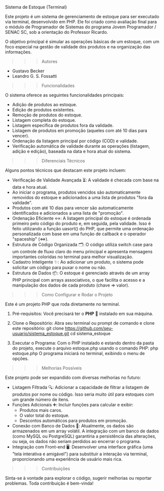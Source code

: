 Sistema de Estoque (Terminal)

Este projeto é um sistema de gerenciamento de estoque para ser executado via terminal, desenvolvido em PHP. Ele foi criado como avaliação final para o módulo de Programador de Sistemas do programa Jovem Programador / SENAC SC, sob a orientação do Professor Ricardo.

O objetivo principal é simular as operações básicas de um estoque, com um foco especial na gestão de validade dos produtos e na organização das informações.

>>> Autores

* Gustavo Becker
* Leandro G. S. Fossatti

>>> Funcionalidades

O sistema oferece as seguintes funcionalidades principais:

* Adição de produtos ao estoque.
* Edição de produtos existentes.
* Remoção de produtos do estoque.
* Listagem completa do estoque.
* Listagem específica de produtos fora da validade.
* Listagem de produtos em promoção (aqueles com até 10 dias para vencer).
* Ordenação da listagem principal por código (COD) e validade.
* Verificação automática de validade durante as operações (listagem, adição e edição), baseada na data e hora atual do sistema.

>>> Diferenciais Técnicos

Alguns pontos técnicos que destacam este projeto incluem:

* Verificação de Validade Avançada ⏳: A validade é checada com base na data e hora atual.
* Ao iniciar o programa, produtos vencidos são automaticamente removidos do estoque e adicionados a uma lista de produtos "fora da validade".
* Produtos com até 10 dias para vencer são automaticamente identificados e adicionados a uma lista de "promoção".
* Ordenação Eficiente ↔️: A listagem principal do estoque é ordenada primeiro pelo código do produto e, em seguida, pela validade. Isso é feito utilizando a função uasort() do PHP, que permite uma ordenação     personalizada com base em uma função de callback e o operador "spaceship" (<=>).
* Estrutura de Código Organizada 🗂️: O código utiliza switch case para um controle de fluxo claro do menu principal e apresenta mensagens importantes coloridas no terminal para melhor visualização.
* Cadastro Inteligente ✨: Ao adicionar um produto, o sistema pode solicitar um código para puxar o nome ou não.
* Estrutura de Dados 📦: O estoque é gerenciado através de um array PHP principal com arrays associativos,  o que facilita o acesso e a manipulação dos dados de cada produto (chave => valor).

>>> Como Configurar e Rodar o Projeto

Este é um projeto PHP que roda diretamente no terminal.

1. Pré-requisitos:
    Você precisará ter o **PHP** 🐘 instalado em sua máquina.

2. Clone o Repositório:
    Abra seu terminal ou prompt de comando e clone este repositório:
    git clone https://github.com/seu-usuario/sistema_estoque.git
    cd sistema_estoque

3. Executar o Programa:
    Com o PHP instalado e estando dentro da pasta do projeto, execute o arquivo estoque.php usando o comando PHP:
    php estoque.php
    O programa iniciará no terminal, exibindo o menu de opções.

>>> Melhorias Possíveis

Este projeto pode ser expandido com diversas melhorias no futuro:

* Listagem Filtrada 🔍: Adicionar a capacidade de filtrar a listagem de produtos por nome ou código. Isso seria muito útil para estoques com um grande número de itens.
* Funções Adicionais ➕: Incluir funções para calcular e exibir:
    * Produtos mais caros.
    * O valor total do estoque.
    * Descontos automáticos para produtos em promoção.
* Conexão com Banco de Dados 💾: Atualmente, os dados são armazenados em um array volátil. A integração com um banco de dados (como MySQL ou PostgreSQL) garantiria a persistência das alterações, ou seja, os dados não seriam perdidos ao encerrar o programa.
* Integração com Front-end 🖥️: Desenvolver uma interface gráfica (uma "tela interativa e amigável") para substituir a interação via terminal, proporcionando uma experiência de usuário mais rica.

>>> Contribuições

Sinta-se à vontade para explorar o código, sugerir melhorias ou reportar problemas. Toda contribuição é bem-vinda!
